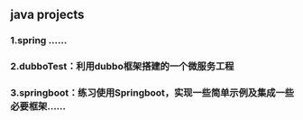 ﻿## java projects
### 1.spring ……
### 2.dubboTest：利用dubbo框架搭建的一个微服务工程
### 3.springboot：练习使用Springboot，实现一些简单示例及集成一些必要框架……